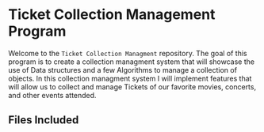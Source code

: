 # Ticket Collection Management Program

Welcome to the `Ticket Collection Managment` repository. The goal of this program is to create a collection managment system that will showcase the use of Data structures and a few Algorithms to manage a collection of objects. In this collection managment system I will implement features that will allow us to collect and manage Tickets of our favorite movies, concerts, and other events attended. 

## Files Included

